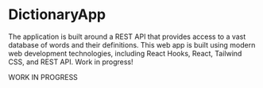 # DictionaryApp
The application is built around a REST API that provides access to a vast database of words and their definitions. This web app is built using modern web development technologies, including React Hooks, React, Tailwind CSS, and REST API. Work in progress!


WORK IN PROGRESS
